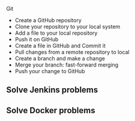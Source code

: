 Git
- Create a GitHub repository
- Clone your repository to your local system
- Add a file to your local repository
- Push it on GitHub
- Create a file in GitHub and Commit it
- Pull changes from a remote repository to local
- Create a branch and make a change
- Merge your branch: fast-forward merging
- Push your change to GitHub

Solve Jenkins problems
- 



Solve Docker problems
- 